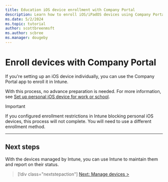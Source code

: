 ```yaml
---
title: Education iOS device enrollment with Company Portal
description: Learn how to enroll iOS/iPadOS devices using Company Portal.
ms.date: 5/2/2024
ms.topic: tutorial
author: scottbreenmsft
ms.author: scbree
ms.manager: dougeby
---
```


# Enroll devices with Company Portal

If you're setting up an iOS device individually, you can use the Company Portal app to enroll it in Intune.

With this process, no advance preparation is needed. For more information, see [Set up personal iOS device for work or school](../../../user-help/enroll-your-device-in-intune-ios.md).

> [!IMPORTANT]
> If you configured enrollment restrictions in Intune blocking personal iOS devices, this process will not complete. You will need to use a different enrollment method.

---

## Next steps

With the devices managed by Intune, you can use Intune to maintain them and report on their status.

> [!div class="nextstepaction"]
> [Next: Manage devices >](manage-overview.md)
